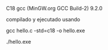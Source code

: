C18
gcc (MinGW.org GCC Build-2) 9.2.0

compilado y ejecutado usando

gcc hello.c -std=c18 -o hello.exe

./hello.exe
